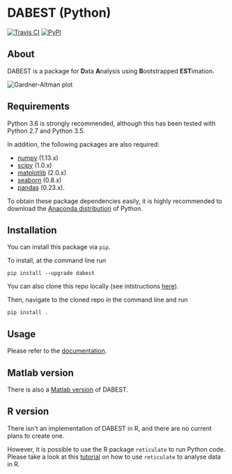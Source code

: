 # DABEST (Python)
[![Travis CI](https://travis-ci.org/ACCLAB/DABEST-python.svg?branch=master)](https://travis-ci.org/ACCLAB/DABEST-python)
[![PyPI](https://img.shields.io/pypi/v/dabest.svg)](https://pypi.python.org/pypi/dabest/0.1.3)

## About

DABEST is a package for **D**ata **A**nalysis using **B**ootstrapped **EST**imation.

![Gardner-Altman plot](https://acclab.github.io/DABEST-python-docs/_images/f1.png)

## Requirements

Python 3.6 is strongly recommended, although this has been tested with Python 2.7 and Python 3.5.

In addition, the following packages are also required:
- [numpy](https://www.numpy.org/) (1.13.x)
- [scipy](https://www.scipy.org/) (1.0.x)
- [matplotlib](https://www.matplotlib.org/) (2.0.x)
- [seaborn](https://seaborn.pydata.org/) (0.8.x)
- [pandas](https://pandas.pydata.org/) (0.23.x).

To obtain these package dependencies easily, it is highly recommended to download the [Anaconda distribution](https://www.continuum.io/downloads) of Python.

## Installation

You can install this package via `pip`.

To install, at the command line run
<!-- ```shell
conda config --add channels conda-forge
conda install dabest
```
or -->
```shell
pip install --upgrade dabest
```
You can also clone this repo locally (see intstructions [here](https://help.github.com/articles/cloning-a-repository/)).

Then, navigate to the cloned repo in the command line and run

```shell
pip install .
```


## Usage

Please refer to the [documentation](https://acclab.github.io/DABEST-python-docs/index.html).


## Matlab version

There is also a [Matlab version](https://github.com/ACCLAB/DABEST-Matlab) of DABEST.


## R version

There isn't an implementation of DABEST in R, and there are no current plans to create one.

However, it is possible to use the R package `reticulate` to run Python code. Please take a look at this [tutorial](https://acclab.github.io/DABEST-python-docs/dabest-r.html) on how to use `reticulate` to analyse data in R.
